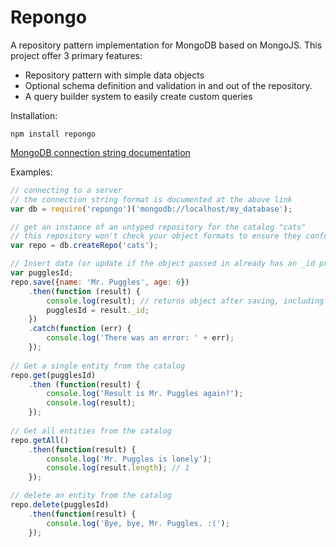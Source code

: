 # Repongo
A repository pattern implementation for MongoDB based on MongoJS. This project offer 3 primary features:
- Repository pattern with simple data objects
- Optional schema definition and validation in and out of the repository.
- A query builder system to easily create custom queries

Installation:
```
npm install repongo
```

[MongoDB connection string documentation](http://docs.mongodb.org/manual/reference/connection-string/)

Examples:
```JavaScript
// connecting to a server
// the connection string format is documented at the above link
var db = require('repongo')('mongodb://localhost/my_database');

// get an instance of an untyped repository for the catalog "cats"
// this repository won't check your object formats to ensure they conform to a specific schema
var repo = db.createRepo('cats');

// Insert data (or update if the object passed in already has an _id property)
var pugglesId;
repo.save({name: 'Mr. Puggles', age: 6})
    .then(function (result) {
        console.log(result); // returns object after saving, including an _id property with the Mongo PK
        pugglesId = result._id;
    })
    .catch(function (err) {
        console.log('There was an error: ' + err);
    });
    
// Get a single entity from the catalog
repo.get(pugglesId)
    .then (function(result) {
        console.log('Result is Mr. Puggles again?');
        console.log(result);
    });
    
// Get all entities from the catalog
repo.getAll()
    .then(function(result) {
        console.log('Mr. Puggles is lonely');
        console.log(result.length); // 1
    });

// delete an entity from the catalog
repo.delete(pugglesId)
    .then(function(result) {
        console.log('Bye, bye, Mr. Puggles. :(');
    });
```
